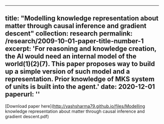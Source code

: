---
 title: "Modelling knowledge representation about matter through causal inference and gradient descent"
 collection: research
 permalink: /research/2009-10-01-paper-title-number-1
 excerpt: 'For reasoning and knowledge creation, the AI would need an internal model of the world(1)(2)(7). This paper proposes way to build up a simple version of such model and a representation. Prior knowledge of MKS system of units is built into the agent.'
 date: 2020-12-01
 paperurl: ''
 ---

 [Download paper here](http://yashsharma79.github.io/files/Modelling knowledge representation about matter through causal inference and gradient descent.pdf)